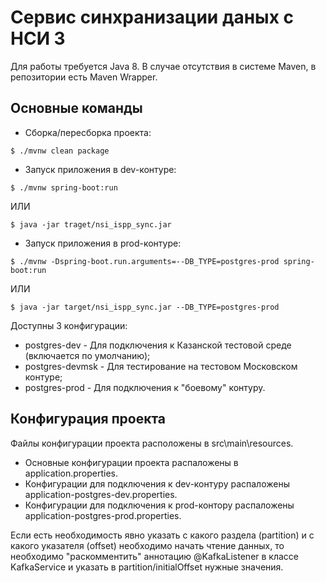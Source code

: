 # Сервис синхранизации даных с НСИ 3
Для работы требуется Java 8. В случае отсутствия в системе Maven, в репозитории есть Maven Wrapper.

## Основные команды
* Сборка/пересборка проекта:
```shell script
$ ./mvnw clean package
```
  
* Запуск приложения в dev-контуре:
```shell script
$ ./mvnw spring-boot:run
```
ИЛИ
```shell script
$ java -jar traget/nsi_ispp_sync.jar
```
  
* Запуск приложения в prod-контуре:
```shell script
$ ./mvnw -Dspring-boot.run.arguments=--DB_TYPE=postgres-prod spring-boot:run 
```
ИЛИ
```shell script
$ java -jar target/nsi_ispp_sync.jar --DB_TYPE=postgres-prod
```

Доступны 3 конфигурации:
* postgres-dev - Для подключения к Казанской тестовой среде (включается по умолчанию);
* postgres-devmsk - Для тестирование на тестовом Московском контуре;
* postgres-prod - Для подключения к "боевому" контуру.
  
## Конфигурация проекта
Файлы конфигурации проекта расположены в src\main\resources.  
* Основные конфигурации проекта распаложены в application.properties.
* Конфигурации для подключения к dev-контуру распаложены application-postgres-dev.properties.  
* Конфигурации для подключения к prod-контору распаложены application-postgres-prod.properties.  
    
Если есть необходимость явно указать с какого раздела (partition) и с какого указателя (offset) 
необходимо начать чтение данных, то необходимо "раскомментить" аннотацию @KafkaListener в классе 
KafkaService и указать в partition/initialOffset нужные значения.
